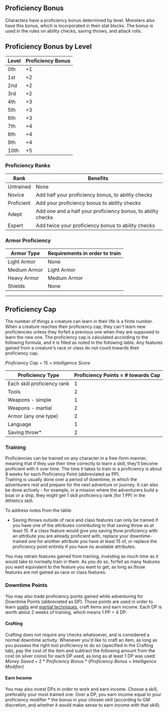 ## Proficiency Bonus
 
Characters have a proficiency bonus determined by level. Monsters also have this bonus, which is incorporated in their stat blocks. The bonus is used in the rules on ability checks, saving throws, and attack rolls.
 
## Proficiency Bonus by Level
 

| **Level** | **Proficiency Bonus** |
| --------- | --------------------- |
| 0th       | +1                    |
| 1st       | +2                    |
| 2nd       | +2                    |
| 3rd       | +2                    |
| 4th       | +3                    |
| 5th       | +3                    |
| 6th       | +3                    |
| 7th       | +4                    |
| 8th       | +4                    |
| 9th       | +4                    |
| 10th      | +5                    |

### Proficiency Ranks
 
| **Rank**   | **Benefits**                                                 |
| ---------- | ------------------------------------------------------------ |
| Untrained  | None                                                         |
| Novice     | Add half your proficiency bonus, to ability checks           |
| Proficient | Add your proficiency bonus to ability checks                 |
| Adept      | Add one and a half your proficiency bonus, to ability checks |
| Expert     | Add twice your proficiency bonus to ability checks           |
 ### Armor Proficiency

| **Armor Type** | **Requirements in order to train** |
| -------------- | ---------------------------------- |
| Light Armor    | None                               |
| Medium Armor   | Light Armor                        |
| Heavy Armor    | Medium Armor                       |
| Shields        | None                               |

- - -
## Proficiency Cap
 
The number of things a creature can learn in their life is a finite number. When a creature reaches their proficiency cap, they can't learn new proficiencies unless they forfeit a previous one when they are supposed to learn the new one. The proficiency cap is calculated according to the following formula, and it is filled as noted in the following table. Any features gained from a creature's race or class do not count towards their proficiency cap.
 
_Proficiency Cap_ = 15 + _Intelligence Score_
 
| **Proficiency Type**        | **Proficiency Points = # towards Cap** |
| --------------------------- | -------------------------------------- |
| Each skill proficiency rank | 1                                      |
| Tools                       | 2                                      |
| Weapons - simple            | 1                                      |
| Weapons - martial           | 2                                      |
| Armor (any one type)        | 2                                      |
| Language                    | 1                                      |
| Saving throw*               | 2                                      |
 
### Training
 
Proficiencies can be trained on any character in a free-form manner, meaning that if they use their time correctly to learn a skill, they'll become proficient with it over time. The time it takes to train in a proficiency is about 8 weeks for each Proficiency Point (abbreviated as PP).  
Training is usually done over a period of downtime, in which the adventurers rest and prepare for the next adventure or journey. It can also be done actively - for example, in a mission where the adventurers build a boat or a ship, they might get 1 skill proficiency rank (for 1 PP) in the Athletics skill.
 
To address notes from the table:  
* Saving throws outside of race and class features can only be trained if you have one of the attributes contributing to that saving throw as at least 15. If a class feature would give you saving thow proficiency with an attribute you are already proficient with, replace your downtime-trained one for another attribute you have at least 15 of, or replace the proficiency point entirely if you have no available attributes.
 
You may retrain features gained from training, investing as much time as it would take to normally train in them. As you do so, forfeit as many features you want equivalent to the feature you want to get, as long as those features are not gained as race or class features.
 
### Downtime Points
 
You may also trade proficiency points gained while adventuring for Downtime Points (abbreviated as DP). Those points are used in order to learn [spells](Learning%20Spells.md) and [martial techniques](Sign%20of%20Remembrance/Epic%20Influences/Introduction.md), craft items and earn income. Each DP is worth about 2 weeks of training, which means 1 PP = 4 DP.
 
#### Crafting
Crafting does not require any checks whatsoever, and is considered a normal downtime activity. Whenever you'd like to craft an item, as long as you possess the right tool proficiency to do so (specified in the Crafting tab), pay the cost of the item and subtract the following amount from the cost (in silver coins) for each DP used, as long as at least 1 DP was used:  
_Money Saved_ = 2 * _Proficiency Bonus_ * (_Proficiency Bonus_ + _Intelligence Modifier)_
 
#### Earn Income
You may also invest DPs in order to work and earn income. Choose a skill, preferably your most trained one. Over a DP, you earn income equal to your proficiency modifier * the bonus in your chosen skill (according to GM discretion, and whether it would make sense to earn income with that skill).